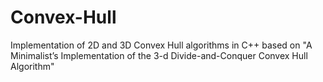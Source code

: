 # Convex-Hull
Implementation of 2D and 3D Convex Hull algorithms in C++ based on "A Minimalist’s Implementation of the 3-d Divide-and-Conquer Convex Hull Algorithm"